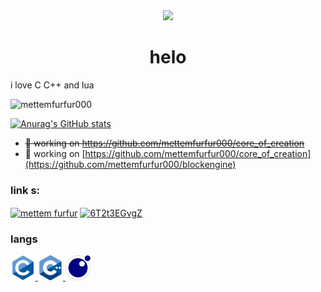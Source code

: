 <div  id="header" align="center"> <img src="https://media.discordapp.net/attachments/807809192537882647/1105585986274070629/attachment-1-2.gif" width="200" /> </div>

<h1 align="center">
  helo
</h1>

i love C C++ and lua

<p align="left"> <img src="https://komarev.com/ghpvc/?username=mettemfurfur000&label=Profile%20views&color=0e75b6&style=flat" alt="mettemfurfur000" /> </p>

[![Anurag's GitHub stats](https://github-readme-stats.vercel.app/api?username=mettemfurfur000)](https://github.com/anuraghazra/github-readme-stats)


- ~~🔭 working on https://github.com/mettemfurfur000/core_of_creation~~
- 🔭 working on [https://github.com/mettemfurfur000/core_of_creation](https://github.com/mettemfurfur000/blockengine)
<h3 align="left">link s:</h3>

<p align="left">
  <a href="https://www.youtube.com/c/mettem furfur" target="blank"><img align="center" src="https://raw.githubusercontent.com/rahuldkjain/github-profile-readme-generator/master/src/images/icons/Social/youtube.svg" alt="mettem furfur" height="30" width="40" /></a>
  <a href="https://discord.gg/6T2t3EGvgZ" target="blank"><img align="center" src="https://raw.githubusercontent.com/rahuldkjain/github-profile-readme-generator/master/src/images/icons/Social/discord.svg" alt="6T2t3EGvgZ" height="30" width="40" /></a>
</p>
<h3 align="left">
  langs
</h3>
<p align="left"> 
  <a href="https://www.cprogramming.com/" target="_blank" rel="noreferrer"> 
    <img src="https://raw.githubusercontent.com/devicons/devicon/master/icons/c/c-original.svg" alt="c" width="40" height="40"/> 
  </a> 
  <a href="https://www.w3schools.com/cpp/" target="_blank" rel="noreferrer"> 
    <img src="https://raw.githubusercontent.com/devicons/devicon/master/icons/cplusplus/cplusplus-original.svg" alt="cplusplus" width="40" height="40"/> 
  </a> 
  <a href="https://www.w3schools.com/cpp/" target="_blank" rel="noreferrer"> 
    <img src="https://raw.githubusercontent.com/devicons/devicon/master/icons/lua/lua-original.svg" alt="cplusplus" width="40" height="40"/> 
  </a> 
</p>
